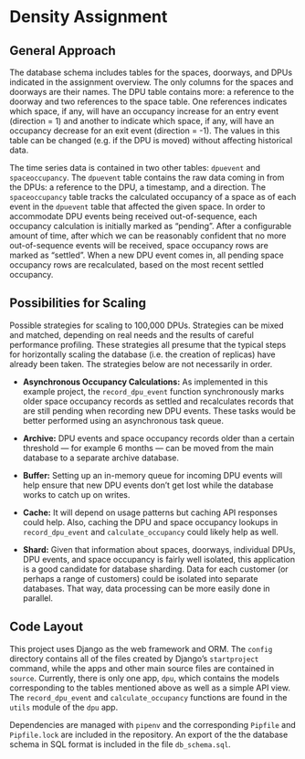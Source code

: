 # Density Assignment

## General Approach

The database schema includes tables for the spaces, doorways, and DPUs indicated in the
assignment overview. The only columns for the spaces and doorways are their names. The
DPU table contains more: a reference to the doorway and two references to the space table.
One references indicates which space, if any, will have an occupancy increase for an
entry event (direction = 1) and another to indicate which space, if any, will have an
occupancy decrease for an exit event (direction = -1). The values in this table can be
changed (e.g. if the DPU is moved) without affecting historical data.

The time series data is contained in two other tables: `dpuevent` and `spaceoccupancy`.
The `dpuevent` table contains the raw data coming in from the DPUs: a reference to the
DPU, a timestamp, and a direction. The `spaceoccupancy` table tracks the calculated
occupancy of a space as of each event in the `dpuevent` table that affected the given
space. In order to accommodate DPU events being received out-of-sequence, each occupancy
calculation is initially marked as “pending”. After a configurable amount of time, after
which we can be reasonably confident that no more out-of-sequence events will be received,
space occupancy rows are marked as “settled”. When a new DPU event comes in, all pending
space occupancy rows are recalculated, based on the most recent settled occupancy.

## Possibilities for Scaling

Possible strategies for scaling to 100,000 DPUs. Strategies can be mixed and matched,
depending on real needs and the results of careful performance profiling. These strategies
all presume that the typical steps for horizontally scaling the database (i.e. the
creation of replicas) have already been taken. The strategies below are not necessarily
in order.

*  **Asynchronous Occupancy Calculations:** As implemented in this example project, the
`record_dpu_event` function synchronously marks older space occupancy records as settled
and recalculates records that are still pending when recording new DPU events. These tasks
would be better performed using an asynchronous task queue.

*  **Archive:** DPU events and space occupancy records older than a certain threshold —
for example 6 months — can be moved from the main database to a separate archive database.

*  **Buffer:** Setting up an in-memory queue for incoming DPU events will help ensure that
new DPU events don’t get lost while the database works to catch up on writes.

*  **Cache:** It will depend on usage patterns but caching API responses could help. Also,
caching the DPU and space occupancy lookups in `record_dpu_event` and `calculate_occupancy`
could likely help as well.

*  **Shard:** Given that information about spaces, doorways, individual DPUs, DPU events,
and space occupancy is fairly well isolated, this application is a good candidate for
database sharding. Data for each customer (or perhaps a range of customers) could be
isolated into separate databases. That way, data processing can be more easily done in
parallel.

## Code Layout

This project uses Django as the web framework and ORM. The `config` directory contains
all of the files created by Django’s `startproject` command, while the apps and other main
source files are contained in `source`. Currently, there is only one app, `dpu`, which
contains the models corresponding to the tables mentioned above as well as a simple API
view. The `record_dpu_event` and `calculate_occupancy` functions are found in the `utils`
module of the `dpu` app.

Dependencies are managed with `pipenv` and the corresponding `Pipfile` and `Pipfile.lock`
are included in the repository. An export of the the database schema in SQL format is
included in the file `db_schema.sql`.
